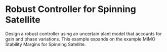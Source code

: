 # **Robust Controller for Spinning Satellite**

Design a robust controller using an uncertain plant model that accounts for gain and phase variations. This example expands on the example MIMO Stability Margins for Spinning Satellite.

